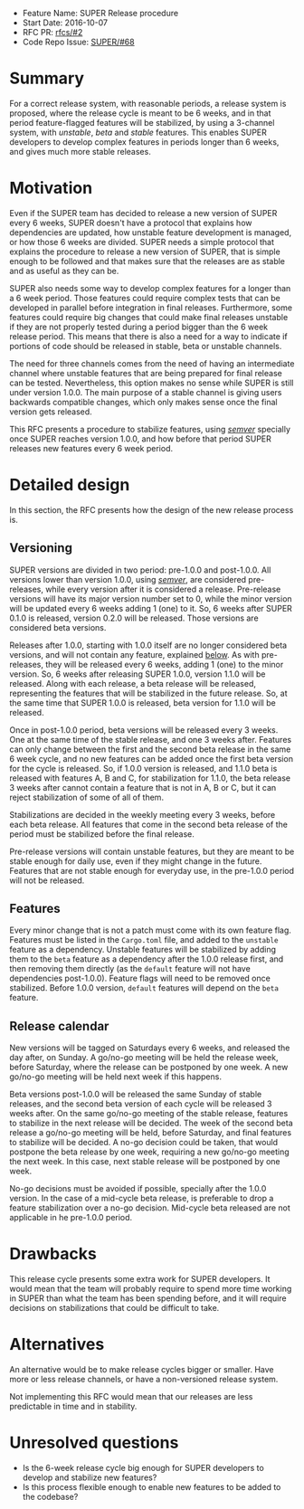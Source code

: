 - Feature Name: SUPER Release procedure
- Start Date: 2016-10-07
- RFC PR: [rfcs/#2](https://github.com/SUPERAndroidAnalyzer/rfcs/pull/2)
- Code Repo Issue: [SUPER/#68](https://github.com/SUPERAndroidAnalyzer/super/issues/68)

# Summary
[summary]: #summary

For a correct release system, with reasonable periods, a release system is proposed, where the
release cycle is meant to be 6 weeks, and in that period feature-flagged features will be
stabilized, by using a 3-channel system, with *unstable*, *beta* and *stable* features. This enables
SUPER developers to develop complex features in periods longer than 6 weeks, and gives much more
stable releases.

# Motivation
[motivation]: #motivation

Even if the SUPER team has decided to release a new version of SUPER every 6 weeks, SUPER doesn't
have a protocol that explains how dependencies are updated, how unstable feature development is
managed, or how those 6 weeks are divided. SUPER needs a simple protocol that explains the
procedure to release a new version of SUPER, that is simple enough to be followed and that makes
sure that the releases are as stable and as useful as they can be.

SUPER also needs some way to develop complex features for a longer than a 6 week period. Those
features could require complex tests that can be developed in parallel before integration in final
releases. Furthermore, some features could require big changes that could make final releases
unstable if they are not properly tested during a period bigger than the 6 week release period. This
means that there is also a need for a way to indicate if portions of code should be released in
stable, beta or unstable channels.

The need for three channels comes from the need of having an intermediate channel where unstable
features that are being prepared for final release can be tested. Nevertheless, this option makes
no sense while SUPER is still under version 1.0.0. The main purpose of a stable channel is giving
users backwards compatible changes, which only makes sense once the final version gets released.

This RFC presents a procedure to stabilize features, using *[semver](http://semver.org/)* specially
once SUPER reaches version 1.0.0, and how before that period SUPER releases new features every 6
week period.

# Detailed design
[design]: #detailed-design

In this section, the RFC presents how the design of the new release process is.

## Versioning
[versioning]: #versioning

SUPER versions are divided in two period: pre-1.0.0 and post-1.0.0. All versions lower than version
1.0.0, using *[semver](http://semver.org/)*, are considered pre-releases, while every version after
it is considered a release. Pre-release versions will have its major version number set to 0, while
the minor version will be updated every 6 weeks adding 1 (one) to it. So, 6 weeks after SUPER 0.1.0
is released, version 0.2.0 will be released. Those versions are considered beta versions.

Releases after 1.0.0, starting with 1.0.0 itself are no longer considered beta versions, and will
not contain any feature, explained [below](#features). As with pre-releases, they will be released
every 6 weeks, adding 1 (one) to the minor version. So, 6 weeks after releasing SUPER 1.0.0,
version 1.1.0 will be released. Along with each release, a beta release will be released,
representing the features that will be stabilized in the future release. So, at the same time that
SUPER 1.0.0 is released, beta version for 1.1.0 will be released.

Once in post-1.0.0 period, beta versions will be released every 3 weeks. One at the same time of
the stable release, and one 3 weeks after. Features can only change between the first and the
second beta release in the same 6 week cycle, and no new features can be added once the first beta
version for the cycle is released. So, if 1.0.0 version is released, and 1.1.0 beta is released
with features A, B and C, for stabilization for 1.1.0, the beta release 3 weeks after cannot
contain a feature that is not in A, B or C, but it can reject stabilization of some of all of them.

Stabilizations are decided in the weekly meeting every 3 weeks, before each beta release. All
features that come in the second beta release of the period must be stabilized before the final
release.

Pre-release versions will contain unstable features, but they are meant to be stable enough for
daily use, even if they might change in the future. Features that are not stable enough for
everyday use, in the pre-1.0.0 period will not be released.

## Features
[features]: #features

Every minor change that is not a patch must come with its own feature flag. Features must be listed
in the `Cargo.toml` file, and added to the `unstable` feature as a dependency. Unstable features
will be stabilized by adding them to the `beta` feature as a dependency after the 1.0.0 release
first, and then removing them directly (as the `default` feature will not have dependencies
post-1.0.0). Feature flags will need to be removed once stabilized. Before 1.0.0 version, `default`
features will depend on the `beta` feature.

## Release calendar
[calendar]: #release-calendar

New versions will be tagged on Saturdays every 6 weeks, and released the day after, on Sunday. A
go/no-go meeting will be held the release week, before Saturday, where the release can be postponed
by one week. A new go/no-go meeting will be held next week if this happens.

Beta versions post-1.0.0 will be released the same Sunday of stable releases, and the second beta
version of each cycle will be released 3 weeks after. On the same go/no-go meeting of the stable
release, features to stabilize in the next release will be decided. The week of the second beta
release a go/no-go meeting will be held, before Saturday, and final features to stabilize will be
decided. A no-go decision could be taken, that would postpone the beta release by one week,
requiring a new go/no-go meeting the next week. In this case, next stable release will be postponed
by one week.

No-go decisions must be avoided if possible, specially after the 1.0.0 version. In the case of a
mid-cycle beta release, is preferable to drop a feature stabilization over a no-go decision.
Mid-cycle beta released are not applicable in he pre-1.0.0 period.

# Drawbacks
[drawbacks]: #drawbacks

This release cycle presents some extra work for SUPER developers. It would mean that the team will
probably require to spend more time working in SUPER than what the team has been spending before,
and it will require decisions on stabilizations that could be difficult to take.

# Alternatives
[alternatives]: #alternatives

An alternative would be to make release cycles bigger or smaller. Have more or less release
channels, or have a non-versioned release system.

Not implementing this RFC would mean that our releases are less predictable in time and in
stability.

# Unresolved questions
[unresolved]: #unresolved-questions

 - Is the 6-week release cycle big enough for SUPER developers to develop and stabilize new
   features?
 - Is this process flexible enough to enable new features to be added to the codebase?
